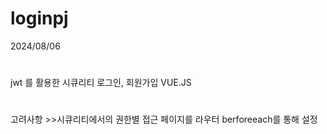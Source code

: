 # loginpj

2024/08/06 


#


jwt 를 활용한 시큐리티 로그인, 회원가입 VUE.JS



#



고려사항
    >>시큐리티에서의 권한별 접근 페이지를 라우터 berforeeach를 통해 설정
